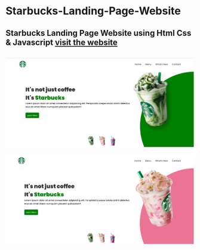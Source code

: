 # Starbucks-Landing-Page-Website
Starbucks Landing Page Website using Html Css &amp; Javascript [ visit the website ](https://mabsoutachraf.github.io/Starbucks-Landing-Page-Website/)
--------------------------------------------------------------------
![screenshot](./images/websiteImage.PNG)
-------------------------------------------------------------------
![screenshot](./images/websiteImage2.PNG)
